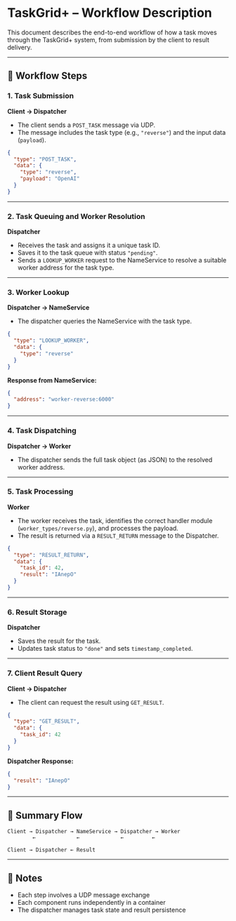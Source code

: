 # TaskGrid+ – Workflow Description

This document describes the end-to-end workflow of how a task moves through the TaskGrid+ system, from submission by the client to result delivery.

---

## 🔄 Workflow Steps

### 1. Task Submission

**Client → Dispatcher**
- The client sends a `POST_TASK` message via UDP.
- The message includes the task type (e.g., `"reverse"`) and the input data (`payload`).

```json
{
  "type": "POST_TASK",
  "data": {
    "type": "reverse",
    "payload": "OpenAI"
  }
}
```

---

### 2. Task Queuing and Worker Resolution

**Dispatcher**
- Receives the task and assigns it a unique task ID.
- Saves it to the task queue with status `"pending"`.
- Sends a `LOOKUP_WORKER` request to the NameService to resolve a suitable worker address for the task type.

---

### 3. Worker Lookup

**Dispatcher → NameService**
- The dispatcher queries the NameService with the task type.

```json
{
  "type": "LOOKUP_WORKER",
  "data": {
    "type": "reverse"
  }
}
```

**Response from NameService:**

```json
{
  "address": "worker-reverse:6000"
}
```

---

### 4. Task Dispatching

**Dispatcher → Worker**
- The dispatcher sends the full task object (as JSON) to the resolved worker address.

---

### 5. Task Processing

**Worker**
- The worker receives the task, identifies the correct handler module (`worker_types/reverse.py`), and processes the payload.
- The result is returned via a `RESULT_RETURN` message to the Dispatcher.

```json
{
  "type": "RESULT_RETURN",
  "data": {
    "task_id": 42,
    "result": "IAnepO"
  }
}
```

---

### 6. Result Storage

**Dispatcher**
- Saves the result for the task.
- Updates task status to `"done"` and sets `timestamp_completed`.

---

### 7. Client Result Query

**Client → Dispatcher**
- The client can request the result using `GET_RESULT`.

```json
{
  "type": "GET_RESULT",
  "data": {
    "task_id": 42
  }
}
```

**Dispatcher Response:**

```json
{
  "result": "IAnepO"
}
```

---

## 🧩 Summary Flow

```plaintext
Client → Dispatcher → NameService → Dispatcher → Worker
        ←             ←             ←         ←

Client → Dispatcher ← Result
```

---

## 📝 Notes

- Each step involves a UDP message exchange
- Each component runs independently in a container
- The dispatcher manages task state and result persistence
